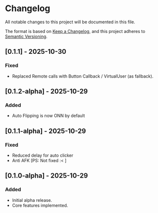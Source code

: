 # Changelog

All notable changes to this project will be documented in this file.

The format is based on [Keep a Changelog](https://keepachangelog.com/en/1.1.0/),
and this project adheres to [Semantic Versioning](https://semver.org/).

## [0.1.1] - 2025-10-30
### Fixed
- Replaced Remote calls with Button Callback / VirtualUser (as fallback).

## [0.1.2-alpha] - 2025-10-29
### Added
- Auto Flipping is now ONN by default

## [0.1.1-alpha] - 2025-10-29
### Fixed
- Reduced delay for auto clicker
- Anti AFK [PS: Not fixed :< ]


## [0.1.0-alpha] - 2025-10-29
### Added
- Initial alpha release.
- Core features implemented.
